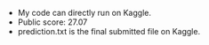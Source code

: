 * My code can directly run on Kaggle.
* Public score: 27.07
* prediction.txt is the final submitted file on Kaggle.
